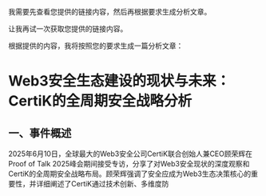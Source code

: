 我需要先查看您提供的链接内容，然后再根据要求生成分析文章。

让我再试一次获取您提供的链接内容。

根据提供的内容，我将按照您的要求生成一篇分析文章：

# Web3安全生态建设的现状与未来：CertiK的全周期安全战略分析

## 一、事件概述

2025年6月10日，全球最大的Web3安全公司CertiK联合创始人兼CEO顾荣辉在Proof of Talk 2025峰会期间接受专访，分享了对Web3安全现状的深度观察和CertiK的全周期安全战略布局。顾荣辉强调了安全应成为Web3生态决策核心的重要性，并详细阐述了CertiK通过技术创新、多维度防